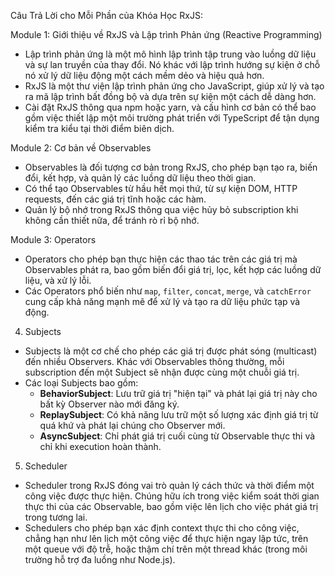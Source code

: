 
Câu Trả Lời cho Mỗi Phần của Khóa Học RxJS:

Module 1: Giới thiệu về RxJS và Lập trình Phản ứng (Reactive Programming)
- Lập trình phản ứng là một mô hình lập trình tập trung vào luồng dữ liệu và sự lan truyền của thay đổi. Nó khác với lập trình hướng sự kiện ở chỗ nó xử lý dữ liệu động một cách mềm dẻo và hiệu quả hơn.
- RxJS là một thư viện lập trình phản ứng cho JavaScript, giúp xử lý và tạo ra mã lập trình bất đồng bộ và dựa trên sự kiện một cách dễ dàng hơn.
- Cài đặt RxJS thông qua npm hoặc yarn, và cấu hình cơ bản có thể bao gồm việc thiết lập một môi trường phát triển với TypeScript để tận dụng kiểm tra kiểu tại thời điểm biên dịch.

Module 2: Cơ bản về Observables
- Observables là đối tượng cơ bản trong RxJS, cho phép bạn tạo ra, biến đổi, kết hợp, và quản lý các luồng dữ liệu theo thời gian.
- Có thể tạo Observables từ hầu hết mọi thứ, từ sự kiện DOM, HTTP requests, đến các giá trị tĩnh hoặc các hàm.
- Quản lý bộ nhớ trong RxJS thông qua việc hủy bỏ subscription khi không cần thiết nữa, để tránh rò rỉ bộ nhớ.

Module 3: Operators
- Operators cho phép bạn thực hiện các thao tác trên các giá trị mà Observables phát ra, bao gồm biến đổi giá trị, lọc, kết hợp các luồng dữ liệu, và xử lý lỗi.
- Các Operators phổ biến như `map`, `filter`, `concat`, `merge`, và `catchError` cung cấp khả năng mạnh mẽ để xử lý và tạo ra dữ liệu phức tạp và động.

4. Subjects
- Subjects là một cơ chế cho phép các giá trị được phát sóng (multicast) đến nhiều Observers. Khác với Observables thông thường, mỗi subscription đến một Subject sẽ nhận được cùng một chuỗi giá trị.
- Các loại Subjects bao gồm:
  - **BehaviorSubject**: Lưu trữ giá trị "hiện tại" và phát lại giá trị này cho bất kỳ Observer nào mới đăng ký.
  - **ReplaySubject**: Có khả năng lưu trữ một số lượng xác định giá trị từ quá khứ và phát lại chúng cho Observer mới.
  - **AsyncSubject**: Chỉ phát giá trị cuối cùng từ Observable thực thi và chỉ khi execution hoàn thành.

5. Scheduler
- Scheduler trong RxJS đóng vai trò quản lý cách thức và thời điểm một công việc được thực hiện. Chúng hữu ích trong việc kiểm soát thời gian thực thi của các Observable, bao gồm việc lên lịch cho việc phát giá trị trong tương lai.
- Schedulers cho phép bạn xác định context thực thi cho công việc, chẳng hạn như lên lịch một công việc để thực hiện ngay lập tức, trên một queue với độ trễ, hoặc thậm chí trên một thread khác (trong môi trường hỗ trợ đa luồng như Node.js).
